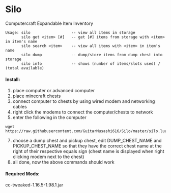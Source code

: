 # Silo
Computercraft Expandable Item Inventory  
~~~
Usage: silo                  -- view all items in storage
       silo get <item> [#]   -- get [#] items from storage with <item> in item's name
       silo search <item>    -- view all items with <item> in item's name
       silo dump             -- dump/store items from dump chest into storage
       silo info             -- shows (number of items/slots used) / (total available)
~~~


#### Install:
1) place computer or advanced computer
3) place minecraft chests
4) connect computer to chests by using wired modem and networking cables
5) right click the modems to connect the computer/chests to network
6) enter the following in the computer
~~~
wget https://raw.githubusercontent.com/GuitarMusashi616/Silo/master/silo.lua
~~~
7) choose a dump chest and pickup chest, edit DUMP_CHEST_NAME and PICKUP_CHEST_NAME so that they have the correct chest name at the right of their respective equals sign (chest name is displayed when right clicking modem next to the chest)
8) all done, now the above commands should work


#### Required Mods:
cc-tweaked-1.16.5-1.98.1.jar
